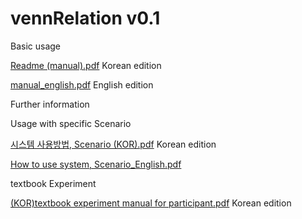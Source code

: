 # vennRelation v0.1


Basic usage

[Readme (manual).pdf](https://github.com/kellysolow/vennRelation/files/6252707/Readme.manual.pdf)  Korean edition

[manual_english.pdf](https://github.com/kellysolow/vennRelation/files/6264605/manual_english.pdf)  English edition











Further information

Usage with specific Scenario

[시스템 사용방법, Scenario (KOR).pdf](https://github.com/kellysolow/vennRelation/files/6264986/Scenario.KOR.pdf)  Korean edition

[How to use system, Scenario_English.pdf](https://github.com/kellysolow/vennRelation/files/6265566/How.to.use.system.Scenario_English.pdf)


textbook Experiment

[(KOR)textbook experiment manual for participant.pdf](https://github.com/kellysolow/vennRelation/files/6265006/KOR.textbook.experiment.manual.for.participant.pdf)   Korean edition
